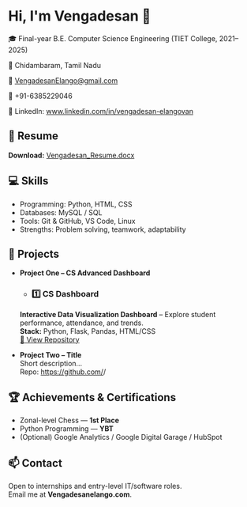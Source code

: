 # Hi, I'm Vengadesan 👋

🎓 Final-year B.E. Computer Science Engineering (TIET College, 2021–2025)

📍 Chidambaram, Tamil Nadu  

📧 VengadesanElango@gmail.com 

📱 +91-6385229046 

🔗 LinkedIn: www.linkedin.com/in/vengadesan-elangovan<your-handle>


## 📂 Resume
**Download:** [Vengadesan_Resume.docx](./Vengadesan_Resume.docx)

## 💻 Skills
- Programming: Python,  HTML, CSS
- Databases: MySQL / SQL
- Tools: Git & GitHub, VS Code, Linux
- Strengths: Problem solving, teamwork, adaptability

## 🚀 Projects
- **Project One – CS Advanced Dashboard**
  - ### 1️⃣ CS Dashboard
  **Interactive Data Visualization Dashboard** – Explore student performance, attendance, and trends.  
  **Stack:** Python, Flask, Pandas, HTML/CSS  
  [🔗 View Repository](https://github.com/Vengadesanelangovan/Data-Visualization-Dashboard)

- **Project Two – Title**  
  Short description…  
  Repo: https://github.com/<your-username>/<repo-name>

## 🏆 Achievements & Certifications
- Zonal-level Chess — **1st Place**
- Python Programming — **YBT**
- (Optional) Google Analytics / Google Digital Garage / HubSpot

## 📫 Contact
Open to internships and entry-level IT/software roles.  
Email me at **Vengadesanelango.com**.
